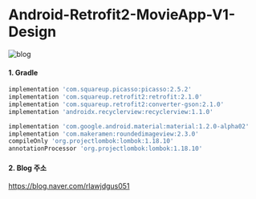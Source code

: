 # Android-Retrofit2-MovieApp-V1-Design

![blog](https://postfiles.pstatic.net/MjAyMDAxMDNfMzMg/MDAxNTc4MDM5NzUwODk2.a_YiKhJJh6g9lkOfjaWJGiCeAXHzM25dDdorPVmWWu4g.D-8xYkdaonKQrrcvGbeEvfAxkDMdLFjeLW_1gtyeGewg.PNG.getinthere/Screenshot_46.png?type=w773)

#### 1. Gradle
```gradle
implementation 'com.squareup.picasso:picasso:2.5.2'
implementation 'com.squareup.retrofit2:retrofit:2.1.0'
implementation 'com.squareup.retrofit2:converter-gson:2.1.0'
implementation 'androidx.recyclerview:recyclerview:1.1.0'

implementation 'com.google.android.material:material:1.2.0-alpha02'
implementation 'com.makeramen:roundedimageview:2.3.0'
compileOnly 'org.projectlombok:lombok:1.18.10'
annotationProcessor 'org.projectlombok:lombok:1.18.10'
```

#### 2. Blog 주소
<https://blog.naver.com/rlawjdgus051>
